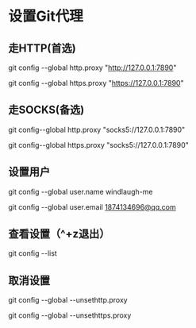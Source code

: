 # 设置Git代理
## 走HTTP(首选)
git config --global http.proxy "http://127.0.0.1:7890"

git config --global https.proxy "https://127.0.0.1:7890"

## 走SOCKS(备选)
git config--global http.proxy "socks5://127.0.0.1:7890"

git config--global https.proxy "socks5://127.0.0.1:7890"

## 设置用户
git config --global user.name windlaugh-me

git config --global user.email 1874134696@qq.com

## 查看设置（^+z退出）
git config --list

## 取消设置
git config --global --unsethttp.proxy

git config --global --unsethttps.proxy